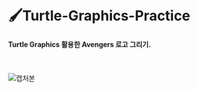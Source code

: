 # 🖌️Turtle-Graphics-Practice
#### Turtle Graphics 활용한 Avengers 로고 그리기.

</br>

![캡처본](https://user-images.githubusercontent.com/55652627/113579765-b5bc2d00-965f-11eb-9cfc-03dc511c54b8.PNG)

